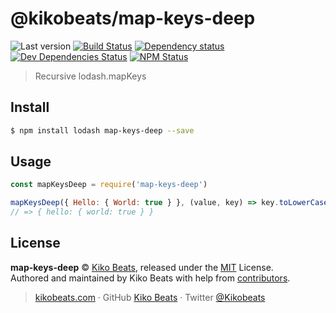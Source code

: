 # @kikobeats/map-keys-deep

![Last version](https://img.shields.io/github/tag/Kikobeats/map-keys-deep.svg?style=flat-square)
[![Build Status](https://img.shields.io/travis/Kikobeats/map-keys-deep/master.svg?style=flat-square)](https://travis-ci.org/Kikobeats/map-keys-deep)
[![Dependency status](https://img.shields.io/david/@kikobeats/map-keys-deep.svg?style=flat-square)](https://david-dm.org/Kikobeats/map-keys-deep)
[![Dev Dependencies Status](https://img.shields.io/david/dev/@kikobeats/map-keys-deep.svg?style=flat-square)](https://david-dm.org/Kikobeats/map-keys-deep#info=devDependencies)
[![NPM Status](https://img.shields.io/npm/dm/@kikobeats/map-keys-deep.svg?style=flat-square)](https://www.npmjs.org/package/@kikobeats/jsonsort)

> Recursive lodash.mapKeys

## Install

```bash
$ npm install lodash map-keys-deep --save
```

## Usage

```js
const mapKeysDeep = require('map-keys-deep')

mapKeysDeep({ Hello: { World: true } }, (value, key) => key.toLowerCase())
// => { hello: { world: true } }
```
## License

**map-keys-deep** © [Kiko Beats](https://kikobeats.com), released under the [MIT](https://github.com/Kikobeats/map-keys-deep/blob/master/LICENSE.md) License.<br>
Authored and maintained by Kiko Beats with help from [contributors](https://github.com/Kikobeats/map-keys-deep/contributors).

> [kikobeats.com](https://kikobeats.com) · GitHub [Kiko Beats](https://github.com/Kikobeats) · Twitter [@Kikobeats](https://twitter.com/Kikobeats)
